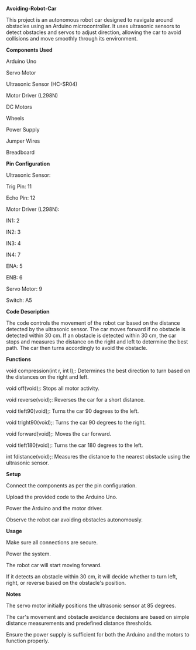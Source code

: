 **Avoiding-Robot-Car**

This project is an autonomous robot car designed to navigate around obstacles using an Arduino microcontroller. It uses ultrasonic sensors to detect obstacles and servos to adjust direction, allowing the car to avoid collisions and move smoothly through its environment.

**Components Used**

Arduino Uno

Servo Motor

Ultrasonic Sensor (HC-SR04)

Motor Driver (L298N)

DC Motors

Wheels

Power Supply

Jumper Wires

Breadboard


**Pin Configuration**

Ultrasonic Sensor:

Trig Pin: 11

Echo Pin: 12

Motor Driver (L298N):

IN1: 2

IN2: 3

IN3: 4

IN4: 7

ENA: 5

ENB: 6

Servo Motor: 9

Switch: A5


**Code Description**

The code controls the movement of the robot car based on the distance detected by the ultrasonic sensor. The car moves forward if no obstacle is detected within 30 cm. If an obstacle is detected within 30 cm, the car stops and measures the distance on the right and left to determine the best path. The car then turns accordingly to avoid the obstacle.

**Functions**

void compression(int r, int l);: Determines the best direction to turn based on the distances on the right and left.

void off(void);: Stops all motor activity.

void reverse(void);: Reverses the car for a short distance.

void tleft90(void);: Turns the car 90 degrees to the left.

void tright90(void);: Turns the car 90 degrees to the right.

void forward(void);: Moves the car forward.

void tleft180(void);: Turns the car 180 degrees to the left.

int fdistance(void);: Measures the distance to the nearest obstacle using the ultrasonic sensor.


**Setup**

Connect the components as per the pin configuration.

Upload the provided code to the Arduino Uno.

Power the Arduino and the motor driver.

Observe the robot car avoiding obstacles autonomously.


**Usage**

Make sure all connections are secure.

Power the system.

The robot car will start moving forward.

If it detects an obstacle within 30 cm, it will decide whether to turn left, right, or reverse based on the obstacle's position.


**Notes**

The servo motor initially positions the ultrasonic sensor at 85 degrees.

The car's movement and obstacle avoidance decisions are based on simple distance measurements and predefined distance thresholds.

Ensure the power supply is sufficient for both the Arduino and the motors to function properly.
